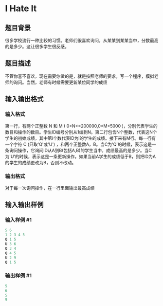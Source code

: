 # I Hate It

## 题目背景

很多学校流行一种比较的习惯。老师们很喜欢询问，从某某到某某当中，分数最高的是多少。这让很多学生很反感。

## 题目描述

不管你喜不喜欢，现在需要你做的是，就是按照老师的要求，写一个程序，模拟老师的询问。当然，老师有时候需要更新某位同学的成绩

## 输入输出格式

### 输入格式

第一行，有两个正整数 N 和 M ( 0<N<=200000,0<M<5000 )，分别代表学生的数目和操作的数目。学生ID编号分别从1编到N。第二行包含N个整数，代表这N个学生的初始成绩，其中第i个数代表ID为i的学生的成绩。接下来有M行。每一行有一个字符 C (只取'Q'或'U') ，和两个正整数A，B。当C为'Q'的时候，表示这是一条询问操作，它询问ID从A到B(包括A,B)的学生当中，成绩最高的是多少。当C为'U'的时候，表示这是一条更新操作，如果当前A学生的成绩低于B，则把ID为A的学生的成绩更改为B，否则不改动。 

### 输出格式

对于每一次询问操作，在一行里面输出最高成绩

## 输入输出样例

### 输入样例 #1

```cpp
5 6
1 2 3 4 5
Q 1 5
U 3 6
Q 3 4
Q 4 5
U 2 9
Q 1 5
```


### 输出样例 #1

```cpp
5
6
5
9

```

